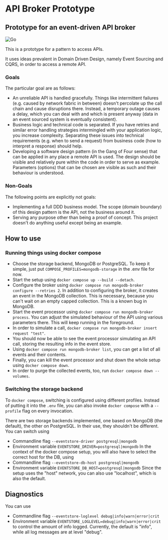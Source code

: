 # API Broker Prototype

## Prototype for an event-driven API broker

![Go](https://github.com/UlrichEckhardt/api-broker-prototype/workflows/Go/badge.svg)

This is a prototype for a pattern to access APIs.

It uses ideas prevalent in Domain Driven Design, namely Event Sourcing and CQRS, in order to access a remote API.

### Goals

The particular goal are as follows:

- An unreliable API is handled gracefully.
  Things like intermittent failures (e.g. caused by network fabric in between)
  doesn't percolate up the call chain and cause disruptions there. Instead, a
  temporary outage causes a delay, which you can deal with and which is present
  anyway (data in an event sourced system is eventually consistent).
- Business logic and technical code is separated.
  If you have retries and similar error handling strategies intermingled with
  your application logic, you increase complexity. Separating these issues into
  technical requirements (e.g. when to send a request) from business code (how
  to interpret a response) should help.
- Developing a software design pattern (in the Gang of Four sense) that can be
  applied in any place a remote API is used. The design should be visible and
  relatively pure within the code in order to serve as example. Parameters
  (options) that can be chosen are visible as such and their behaviour is
  understood.

### Non-Goals

The following points are explicitly not goals:

- Implementing a full DDD business model.
  The scope (domain boundary) of this design pattern is the API, not the business around it.
- Serving any purpose other than being a proof of concept.
  This project doesn't do anything useful except being an example.

## How to use

### Running things using docker compose

- Choose the storage backend, MongoDB or PostgreSQL. To keep it simple, just put
  `COMPOSE_PROFILES=mongodb-storage` in the .env file for now.
- Start the setup using `docker compose up --build --detach`.
- Configure the broker using `docker compose run mongodb-broker configure --retries 2`.
  In addition to configuring the broker, it creates an event in the MongoDB
  collection. This is necessary, because you can't wait on an empty capped
  collection. This is a known bug in MongoDB.
- Start the event processor using `docker compose run mongodb-broker process`.
  You can adjust the simulated behaviour of the API using various parameters there.
  This will keep running in the foreground.
- In order to simulate a call, `docker compose run mongodb-broker insert request "test"`.
- You should now be able to see the event processor simulating an API call,
  storing the resulting info in the event store.
- Using `docker compose run mongodb-broker list`, you can get a list of all events and
  their contents.
- Finally, you can kill the event processor and shut down the whole setup
  using `docker compose down`.
- In order to purge the collected events, too, run `docker compose down --volumes`.

### Switching the storage backend

To `docker compose`, switching is configured using different profiles.
Instead of putting it into the `.env` file, you can also invoke `docker compose`
with a `--profile` flag on every invocation.

There are two storage backends implemented, one based on MongoDB (the default),
the other on PostgreSQL. In their use, they shouldn't be different. You can
switch using

- Commandline flag `--eventstore-driver postgresql|mongodb`
- Environment variable `EVENTSTORE_DRIVER=postgresql|mongodb`
  In the context of the docker compose setup, you will also have to select the
  correct host for the DB, using
- Commandline flag `--eventstore-db-host postgresql|mongodb`
- Environment variable `EVENTSTORE_DB_HOST=postgresql|mongodb`
  Since the setup uses the "host" network, you can also use "localhost", which
  is also the default.

## Diagnostics

You can use

- Commandline flag `--eventstore-loglevel debug|info|warn|error|crit`
- Environment variable `EVENTSTORE_LOGLEVEL=debug|info|warn|error|crit`
  to control the amount of info logged. Currently, the default is "info",
  while all log messages are at level "debug".

